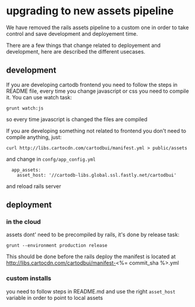 
# upgrading to new assets pipeline

We have removed the rails assets pipeline to a custom one in order to take control and save
development and deployement time.

There are a few things that change related to deployement and development, here are described the
different usecases.

## development

If you are developing cartodb frontend you need to follow the steps in README file, every time you
change javascript or css you need to compile it. You can use watch task:

```
grunt watch:js
```

so every time javascript is changed the files are compiled

If you are developing something not related to frontend you don't need to compile anything, just:

```
curl http://libs.cartocdn.com/cartodbui/manifest.yml > public/assets
```

and change in ``confg/app_config.yml``

```
  app_assets:
    asset_host: '//cartodb-libs.global.ssl.fastly.net/cartodbui'
```

and reload rails server

## deployment

### in the cloud
assets dont' need to be precompiled by rails, it's done by release task:

```
grunt --environment production release
```

This should be done before the rails deploy
the manifest is located at http://libs.cartocdn.com/cartodbui/manifest-<%= commit_sha %>.yml

### custom installs
you need to follow steps in README.md and use the right ``asset_host`` variable in order to point to
local assets
